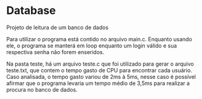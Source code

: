 # Database

Projeto de leitura de um banco de dados

Para utilizar o programa está contido no arquivo main.c. Enquanto usando ele, o programa se manterá em loop enquanto um login válido e sua respectiva senha não forem enseridos.

Na pasta teste, há um arquivo teste.c que foi utilizado para gerar o arquivo teste.txt, que contem o tempo gasto de CPU para encontrar cada usuário.
Caso analisada, o tempo gasto variou de 2ms à 5ms, nesse caso é possível afirmar que o programa levaria um tempo médio de 3,5ms para realizar a procura no banco de dados.
